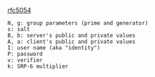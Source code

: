 [rfc5054](https://datatracker.ietf.org/doc/html/rfc5054)

```
N, g: group parameters (prime and generator)
s: salt
B, b: server's public and private values
A, a: client's public and private values
I: user name (aka "identity")
P: password
v: verifier
k: SRP-6 multiplier
```
